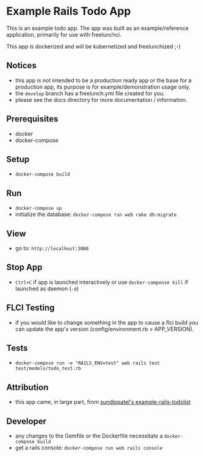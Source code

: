 # Example Rails Todo App

This is an example todo app. The app was built as an example/reference application, primarily for use with freelunchci.

This app is dockerized and will be kubernetized and freelunchized ;-)


## Notices
* this app is not intended to be a production ready app or the base for a production app, its purpose is for example/demonstration usage only.
* the `develop` branch has a freelunch.yml file created for you.
* please see the docs directory for more documentation / information.


## Prerequisites
* docker
* docker-compose


## Setup
* `docker-compose build`


## Run
* `docker-compose up`
* initialize the database: `docker-compose run web rake db:migrate`


## View
* go to: `http://localhost:3000`


## Stop App
* `Ctrl+C` if app is launched interactively or use `docker-componse kill` if launched as daemon (`-d`)


## FLCI Testing
* if you would like to change something in the app to cause a flci build you can update the app's version (config/environment.rb > APP_VERSION).


## Tests
* `docker-compose run -e "RAILS_ENV=test" web rails test test/models/todo_test.rb`


## Attribution
* this app came, in large part, from [sundippatel's example-rails-todolist](https://github.com/sundippatel/example-rails-todolist)


## Developer
* any changes to the Gemfile or the Dockerfile necessitate a `docker-compose build`
* get a rails console: `docker-compose run web rails console`
